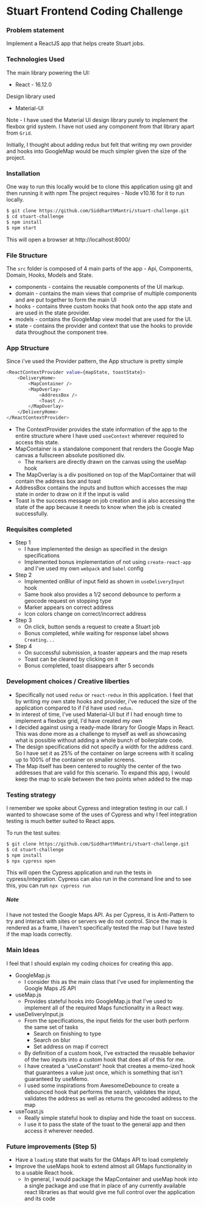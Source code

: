 # Stuart Frontend Coding Challenge

### Problem statement

Implement a ReactJS app that helps create Stuart jobs.

### Technologies Used

The main library powering the UI:
  - React - 16.12.0

Design library used
  - Material-UI

Note - I have used the Material UI design library purely to implement the flexbox grid system. I have not used any component from that library apart from `Grid`.

Initially, I thought about adding redux but felt that writing my own provider and hooks into GoogleMap would be much simpler given the size of the project.

### Installation

One way to run this locally would be to clone this application using git and then running it with npm
The project requires - Node v10.16 for it to run locally.

```sh
$ git clone https://github.com/SiddharthMantri/stuart-challenge.git
$ cd stuart-challenge
$ npm install
$ npm start
```
This will open a browser at http://localhost:8000/


### File Structure
The `src` folder is composed of 4 main parts of the app - Api, Components, Domain, Hooks, Models and State. 

- components - contains the reusable components of the UI markup. 
- domain - contains the main views that comprise of multiple components and are put together to form the main UI 
- hooks - contains three custom hooks that hook onto the app state and are used in the state provider.
- models - contains the GoogleMap view model that are used for the UI.
- state - contains the provider and context that use the hooks to provide data throughout the component tree.

### App Structure

Since i've used the Provider pattern, the App structure is pretty simple

```sh
<ReactContextProvider value={mapState, toastState}>
    <DeliveryHome>
        <MapContainer /> 
        <MapOverlay>
            <AddressBox />
            <Toast />
        </MapOverlay>
    </DeliveryHome>
</ReactContextProvider>
```

- The ContextProvider provides the state information of the app to the entire structure where I have used `useContext` wherever required to access this state.
- MapContainer is a standalone component that renders the Google Map canvas a fullscreen absolute positioned div.
    - The markers are directly drawn on the canvas using the useMap hook
- The MapOverlay is a div positioned on top of the MapContainer that will contain the address box and toast
- AddressBox contains the inputs and button which accesses the map state in order to draw on it if the input is valid
- Toast is the success message on job creation and is also accessing the state of the app because it needs to know when the job is created successfully.

### Requisites completed

- Step 1 
    - I have implemented the design as specified in the design specifications
    - Implemented bonus implementation of not using `create-react-app` and I've used my own `webpack` and `babel` config
- Step 2
    - Implemented onBlur of input field as shown in `useDeliveryInput` hook
    - Same hook also provides a 1/2 second debounce to perform a geocode request on stopping type
    - Marker appears on correct address
    - Icon colors change on correct/incorrect address
- Step 3
    - On click, button sends a request to create a Stuart job
    - Bonus completed, while waiting for response label shows `Creating...`
- Step 4
    - On successful submission, a toaster appears and the map resets
    - Toast can be cleared by clicking on it
    - Bonus completed, toast disappears after 5 seconds


### Development choices / Creative liberties


- Specifically not used `redux` or `react-redux` in this application. I feel that by writing my own state hooks and provider, i've reduced the size of the application compared to if I'd have used `redux`.
- In interest of time, I've used Material-UI but if I had enough time to implement a flexbox grid, I'd have created my own
- I decided against using a ready-made library for Google Maps in React. This was done more as a challenge to myself as well as showcasing what is possible without adding a whole bunch of boilerplate code.
- The design specifications did not specify a width for the address card. So I have set it as 25% of the container on large screens with it scaling up to 100% of the container on smaller screens.
- The Map itself has been centered to roughly the center of the two addresses that are valid for this scenario. To expand this app, I would keep the map to scale between the two points when added to the map


### Testing strategy
I remember we spoke about Cypress and integration testing in our call. I wanted to showcase some of the uses of Cypress and why I feel integration testing is much better suited to React apps. 

To run the test suites:

```sh
$ git clone https://github.com/SiddharthMantri/stuart-challenge.git
$ cd stuart-challenge
$ npm install
$ npx cypress open
```
This will open the Cypress application and run the tests in cypress/integration. Cypress can also run in the command line and to see this, you can run `npx cypress run`

##### Note
I have not tested the Google Maps API. As per Cypress, it is Anti-Pattern to try and interact with sites or servers we do not control. Since the map is rendered as a frame, I haven't specifically tested the map but I have tested if the map loads correctly. 

### Main Ideas
I feel that I should explain my coding choices for creating this app.
 
- GoogleMap.js
    - I consider this as the main class that I've used for implementing the Google Maps JS API
- useMap.js
    - Provides stateful hooks into GoogleMap.js that I've used to implement all of the required Maps functionality in a React way.
- useDeliveryInput.js
    - From the specifications, the input fields for the user both perform the same set of tasks
        - Search on finishing to type
        - Search on blur
        - Set address on map if correct
    - By definition of a custom hook, I've extracted the reusable behavior of the two inputs into a custom hook that does all of this for me. 
    - I have created a 'useConstant' hook that creates a memo-ized hook that guarantees a value just once, which is something that isn't guaranteed by useMemo.
    - I used some inspirations from AwesomeDebounce to create a debounced hook that performs the search, validates the input, validates the address as well as returns the geocoded address to the map
- useToast.js
    - Really simple stateful hook to display and hide the toast on success. 
    - I use it to pass the state of the toast to the general app and then access it wherever needed.


### Future improvements (Step 5)
- Have a `loading` state that waits for the GMaps API to load completely
- Improve the useMaps hook to extend almost all GMaps functionality in to a usable React hook.
    - In general, I would package the MapContainer and useMap hook into a single package and use that in place of any currently available react libraries as that would give me full control over the application and its code